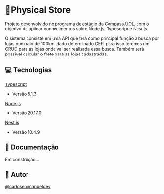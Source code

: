 # 🏬Physical Store

Projeto desenvolvido no programa de estágio da Compass.UOL, com o objetivo de aplicar conhecimentos sobre Node.js, Typescript e Nest.js.

O sistema consiste em uma API que terá como principal função a busca por lojas num raio de 100km, dado determinado CEP, para isso teremos um CRUD para as lojas onde vai ser realizada essa busca.
Também será possível calcular o frete para as lojas cadastradas.

## 💻 Tecnologias

[Typescript](https://www.typescriptlang.org)
- Versão 5.1.3

[Node.js](https://nodejs.org)
- Versão 20.17.0

[Nest.js](https://nestjs.com)
- Versão 10.4.9

## 📃 Documentação

Em construção...

## 📝 Autor

[@carlosemmanueldev](https://www.github.com/carlosemmanueldev)

